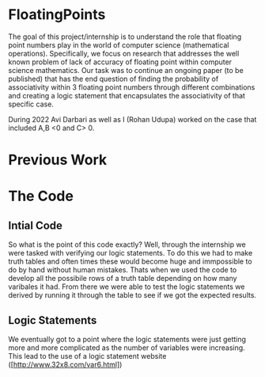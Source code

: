 # FloatingPoints

The goal of this project/internship is to understand the role that floating point numbers play in the world of computer science (mathematical operations). Specifically, we focus on research that addresses the well known problem of lack of accuracy of floating point within computer science mathematics. Our task was to continue an ongoing paper (to be published) that has the end question of finding the probability of associativity within 3 floating point numbers through different combinations and creating a logic statement that encapsulates the associativity of that specific case.

During 2022 Avi Darbari as well as I (Rohan Udupa) worked on the case that included A,B <0 and C> 0.

# Previous Work


# The Code

Intial Code
---
So what is the point of this code exactly? Well, through the internship we were tasked with verifying our logic statements. To do this we had to make truth tables and often times these would become huge and immpossible to do by hand without human mistakes. Thats when we used the code to develop all the possibile rows of a truth table depending on how many varibales it had. From there we were able to test the logic statements we derived by running it through the table to see if we got the expected results.  

Logic Statements
---
We eventually got to a point where the logic statements were just getting more and more complicated as the number of variables were increasing. This lead to the use of a logic statement website ([http://www.32x8.com/var6.html])
